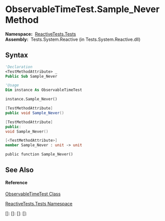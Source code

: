 # ObservableTimeTest.Sample\_Never Method

**Namespace:**  [ReactiveTests.Tests](ReactiveTests.Tests\ReactiveTests.Tests.md)  
**Assembly:**  Tests.System.Reactive (in Tests.System.Reactive.dll)

## Syntax

```vb
'Declaration
<TestMethodAttribute> _
Public Sub Sample_Never
```

```vb
'Usage
Dim instance As ObservableTimeTest

instance.Sample_Never()
```

```csharp
[TestMethodAttribute]
public void Sample_Never()
```

```c++
[TestMethodAttribute]
public:
void Sample_Never()
```

```fsharp
[<TestMethodAttribute>]
member Sample_Never : unit -> unit 
```

```jscript
public function Sample_Never()
```

## See Also

#### Reference

[ObservableTimeTest Class](ObservableTimeTest\ObservableTimeTest.md)

[ReactiveTests.Tests Namespace](ReactiveTests.Tests\ReactiveTests.Tests.md)

[]: 
[]: 
[]: 
[]: 